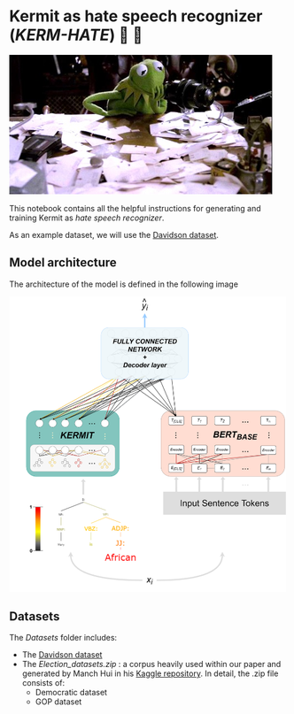 # Kermit as hate speech recognizer (_KERM-HATE_) :frog: :cursing_face:

![title](./imgs/kermit.jpg)

This notebook contains all the helpful instructions for generating and training Kermit as _hate speech recognizer_.

As an example dataset, we will use the [Davidson dataset](https://ojs.aaai.org/index.php/ICWSM/article/view/14955).

## Model architecture

The architecture of the model is defined in the following image

<div>
<img src="./imgs/architecture.png" width="500"/>
</div>

## Datasets
The _Datasets_ folder includes:
- The [Davidson dataset](https://ojs.aaai.org/index.php/ICWSM/article/view/14955)
- The _Election_datasets.zip_ : a corpus heavily used within our paper and generated by Manch Hui in his [Kaggle repository](https://www.kaggle.com/manchunhui/us-election-2020-tweets/metadata).
In detail, the .zip file consists of:
  - Democratic dataset
  - GOP dataset    

